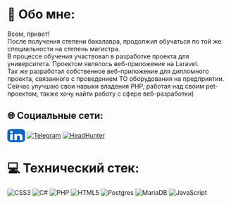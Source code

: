 # 💫 Обо мне:
Всем, привет!<br>После получения степени бакалавра, продолжил обучаться по той же специальности на степень магистра.<br>В процессе обучения участвовал в разработке проекта для университета. Проектом являлось веб-приложение на Laravel.<br>Так же разработал собственное веб-приложение для дипломного проекта, связанного с проведением ТО оборудования на предприятии.<br>Сейчас улучшаю свои навыки владения PHP, работая над своим pet-проектом, также хочу найти работу с сфере веб-разработки)


## 🌐 Социальные сети:
<p align="left">
<a href="https://linkedin.com/in/https://www.linkedin.com/in/%D0%BA%D0%B8%D1%80%D0%B8%D0%BB%D0%BB-%D0%BA%D0%B8%D1%81%D0%B5%D0%BB%D0%B5%D0%B2-32078928b/" target="blank"><img align="center" src="https://github.com/tandpfun/skill-icons/blob/main/icons/LinkedIn.svg" alt="LinkedIn" height="30" width="40" /></a>
<a href="https://t.me/KiselevKirill31" target="blank"><img align="center" src="https://github.com/dheereshagrwal/colored-icons/blob/master/icons/telegram/telegram.svg" alt="Telegram" height="30" width="40" /></a>
<a href="https://hh.ru/resume/e71931b6ff091050430039ed1f6b6a68364e7a" target="blank"><img align="center" src="https://i-dev.hh.ru/images/logos/hh-red-large.svg" alt="HeadHunter" height="30" width="40" /></a>
</p>

# 💻 Технический стек:
![CSS3](https://img.shields.io/badge/css3-%231572B6.svg?style=for-the-badge&logo=css3&logoColor=white) ![C#](https://img.shields.io/badge/c%23-%23239120.svg?style=for-the-badge&logo=c-sharp&logoColor=white) ![PHP](https://img.shields.io/badge/php-%23777BB4.svg?style=for-the-badge&logo=php&logoColor=white) ![HTML5](https://img.shields.io/badge/html5-%23E34F26.svg?style=for-the-badge&logo=html5&logoColor=white) ![Postgres](https://img.shields.io/badge/postgres-%23316192.svg?style=for-the-badge&logo=postgresql&logoColor=white) ![MariaDB](https://img.shields.io/badge/MariaDB-003545?style=for-the-badge&logo=mariadb&logoColor=white) ![JavaScript](https://img.shields.io/badge/javascript-%23323330.svg?style=for-the-badge&logo=javascript&logoColor=%23F7DF1E)
